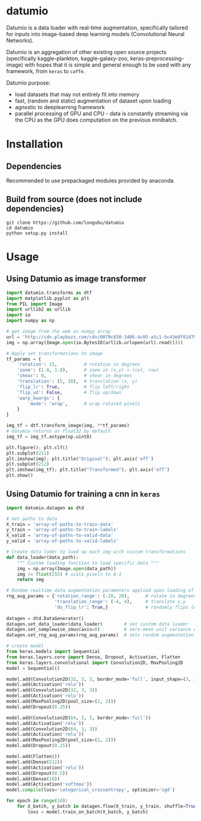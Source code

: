# datumio
Datumio is a data loader with real-time augmentation, specifically tailored for inputs into image-based deep learning models (Convolutional Neural Networks).

Datumio is an aggregation of other existing open source projects (specifically kaggle-plankton, kaggle-galaxy-zoo, keras-preprocessing-image) with hopes that it is simple and general enough to be used with any framework, from `keras` to `caffe`.

Datumio purpose:
- load datasets that may not entirely fit into memory
- fast, (random and static) augmentation of dataset upon loading
- agnostic to deeplearning framework
- parallel processing of GPU and CPU - data is constantly streaming via the CPU as the GPU does computation on the previous minibatch.

# Installation
## Dependencies
Recommended to use prepackaged modules provided by anaconda

## Build from source (does not include dependencies)
	
	git clone https://github.com/longubu/datumio
	cd datumio
	python setup.py install

# Usage

## Using Datumio as image transformer	

```python
import datumio.transforms as dtf
import matplotlib.pyplot as plt
from PIL import Image 
import urllib2 as urllib
import io
import numpy as np

# get image from the web as numpy array
url = 'http://cdn.playbuzz.com/cdn/0079c830-3406-4c05-a5c1-bc43e8f01479/7dd84d70-768b-492b-88f7-a6c70f2db2e9.jpg'
img = np.array(Image.open(io.BytesIO(urllib.urlopen(url).read())))

# Apply set transformations to image
tf_params = {
    'rotation': 15,          # rotation in degrees
    'zoom': (1.0, 1.0),      # zoom in (x,y) = (col, row)
    'shear': 0,              # shear in degrees
    'translation': (5, 10),  # translation (x, y)
    'flip_lr': True,         # flip left/right
    'flip_ud': False,        # flip up/down
    'warp_kwargs': {
        'mode': 'wrap',      # wrap rotated pixels
    }
}

img_tf = dtf.transform_image(img, **tf_params)
# datumio returns as float32 by default 
img_tf = img_tf.astype(np.uint8)

plt.figure(); plt.clf()
plt.subplot(211)
plt.imshow(img); plt.title("Original"); plt.axis('off')
plt.subplot(212)
plt.imshow(img_tf); plt.title("Transformed"); plt.axis('off')
plt.show()
```

## Using Datumio for training a cnn in `keras`
	
```python
import datumio.datagen as dtd

# Get paths to data
X_train = 'array-of-paths-to-train-data'
y_train = 'array-of-paths-to-train-labels'
X_valid = 'array-of-paths-to-valid-data'
y_valid = 'array-of-paths-to-valid-labels'

# Create data loder to load up each img with custom transformations
def data_loader(data_path):
    """ Custom loading function to load specific data """
    img = np.array(Image.open(data_path))
    img /= float(255) # scale pixels to 0-1
    return img

# Random realtime data augmentation parameters applied upon loading of each minibatch
rng_aug_params = {'rotation_range': (-20, 20),      # rotate in degrees 
                  'translation_range': (-4, 4),     # translate x,y
                  'do_flip_lr': True,}              # randomly flips left/right
                  
datagen = dtd.DataGenerator()
datagen.set_data_loader(data_loader)        # set custom data loader
datagen.set_samplewise_zmuv(axis=0)         # zero-mean unit variance every minibatch upon loading
datagen.set_rng_aug_params(rng_aug_params)  # sets random augmentation parameters

# create model
from keras.models import Sequential
from keras.layers.core import Dense, Dropout, Activation, Flatten
from keras.layers.convolutional import Convolution2D, MaxPooling2D
model = Sequential()

model.add(Convolution2D(32, 3, 3, border_mode='full', input_shape=(3, 32, 32)))
model.add(Activation('relu'))
model.add(Convolution2D(32, 3, 3))
model.add(Activation('relu'))
model.add(MaxPooling2D(pool_size=(2, 2)))
model.add(Dropout(0.25))

model.add(Convolution2D(64, 3, 3, border_mode='full'))
model.add(Activation('relu'))
model.add(Convolution2D(64, 3, 3))
model.add(Activation('relu'))
model.add(MaxPooling2D(pool_size=(2, 2)))
model.add(Dropout(0.25))

model.add(Flatten())
model.add(Dense(512))
model.add(Activation('relu'))
model.add(Dropout(0.5))
model.add(Dense(10))
model.add(Activation('softmax'))
model.compile(loss='categorical_crossentropy', optimizer='sgd')

for epoch in range(10):
    for X_batch, y_batch in datagen.flow(X_train, y_train, shuffle=True, batch_size=32):
        loss = model.train_on_batch(X_batch, y_batch)
```
